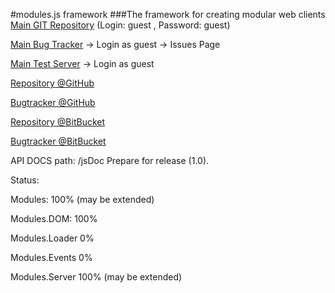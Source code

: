 #modules.js framework
###The framework for creating modular web clients
[Main GIT Repository](http://alm.geo4geo.com/gitblit/summary/modules.js.git) (Login: guest , Password: guest)

[Main Bug Tracker](http://alm.geo4geo.com/youtrack) -> Login as guest -> Issues Page

[Main Test Server](http://alm.geo4geo.com/teamcity) -> Login as guest

[Repository @GitHub](https://github.com/trukhinyuri/modules.js)

[Bugtracker @GitHub](https://github.com/trukhinyuri/modules.js/issues?state=open")

[Repository @BitBucket](https://bitbucket.org/trukhinyuri/modules.js)

[Bugtracker @BitBucket](https://bitbucket.org/trukhinyuri/modules.js/issues?status=new&status=open)

API DOCS path: /jsDoc
Preparе for release (1.0).

Status:

Modules: 100% (may be extended)

Modules.DOM: 100%

Modules.Loader 0%

Modules.Events 0%

Modules.Server 100% (may be extended)

